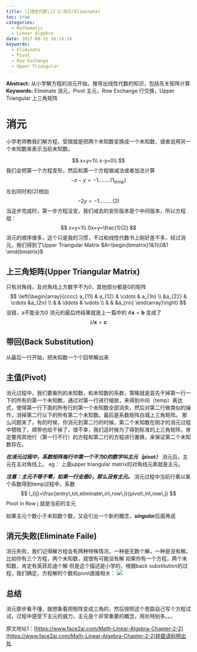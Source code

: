 ```yaml
---
title: \[线性代数\]2-2:消元(Eliminate)
toc: true
categories:
  - Mathematic
  - Linear Algebra
date: 2017-08-31 16:14:14
keywords:
  - Eliminate
  - Pivot
  - Row Exchange
  - Upper Triangular
---
```

**Abstract:** 从小学解方程的消元开始，推导出线性代数的知识，包括先关矩阵计算
**Keywords:** Eliminate 消元，Pivot 主元，Row Exchange 行交换，Upper Triangular 上三角矩阵
<!--more-->



# 消元
小学老师教我们解方程，受限就是把两个未知数变换成一个未知数，或者说用另一个未知数来表示当前未知数。

$$
x+y=1\\
x-y=0\\
$$
我们会把第一个方程变形，然后和第一个方程做减法或者加法计算
$$
-x-y=-1........(1_{temp})
$$
左右同时和(2)相加
$$
-2y=-1.........(2)
$$
当这步完成时，第一步方程没变，我们减去的变形版本是个中间版本，所以方程组：
$$
x+y=1\\
0x+y=\frac{1}{2}
$$
消元的顺序很多，这个只是我的习惯，不过和线性代数书上刚好差不多，经过消元，我们得到了Upper Triangular Matrix $A=\begin{bmatrix}1&1\\0&1 \end{bmatrix}$
## 上三角矩阵(Upper Triangular Matrix)
只有对角线，及对角线上方数字不为0，其他部分都是0的矩阵
$$
\left(\begin{array}{cccc}
a_{11} & a_{12} & \cdots & a_{1n} \\
       &a_{22}  & \cdots &a_{2n}  \\
       &        & \ddots & \vdots \\
       &        &        &a_{nn}
\end{array}\right)
$$
没错，a不能全为0
消元的最后终结果就是上一篇中的 $A\textbf{x}=\textbf{b}$ 变成了
$$
U\textbf{x}=\textbf{c}
$$
## 带回(Back Substitution)
从最后一行开始，把未知数一个个回带解出来
## 主值(Pivot)
消元过程中，我们要看列的未知数，和未知数的系数，策略就是首先干掉第一行一下的所有的第一个未知数，通过对第一行进行缩放，来得到中间（temp）表达式，使得第一行下面的所有行的第一个未知数全部消失，然后对第二行做类似的操作，消掉第二行以下的所有第二个未知数。最后是系数矩阵白城上三角矩阵。
那么问题来了，有的时候，你消元到第二行的时候，第二个未知数在刚才的消元过程中牺牲了，顺带也给干掉了，很不幸，我们这时候为了得到标准的上三角矩阵，肯定要用其他行（第一行不行）的方程和第二行的方程进行置换，来保证第二个未知数存在。

***在消元过程中，系数矩阵每行中第一个不为0的数字叫主元（pivot）***
消元后，主元在主对角线上。
eg：
上面upper triangular matrix的对角线元素就是主元。

***注意：主元不等于零，如果一行全是0，那么没有主元。***
消元过程中当前行乘以某个系数得到temp过程中，系数
$$ l_{ij}=\frac{entry\,to\,eliminate\,in\,row\,i}{pivot\,in\,row\,j} $$
Pivot in Row j 就是当前的主元

如果主元个数小于未知数个数，又会引出一个新的概念，***singular***后面再说
## 消元失败(Eliminate Faile)
消元失败，我们记得解方程会有两种特殊情况，一种是无数个解，一种是没有解。
比如你有三个方程，两个未知数，就很有可能没有解
如果你有一个方程，两个未知数，肯定有英菲尼迪个解
但是这个描述是小学的，根据back substitution的过程，我们确定，方程解的个数和pivot直接相关：
![](https://tony4ai-1251394096.cos.ap-hongkong.myqcloud.com/blog_images/Math-Linear-Algebra-Chapter-2-2/eliminate_faile.png)
## 总结
消元那步看不懂，就想象着把矩阵变成三角的，然后按照这个思路自己写个方程试试，过程中感受下主元的威力，主元是个非常重要的概念，用处特别多。。。





原文地址1：[https://www.face2ai.com/Math-Linear-Algebra-Chapter-2-2](https://www.face2ai.com/Math-Linear-Algebra-Chapter-2-2)转载请标明出处

